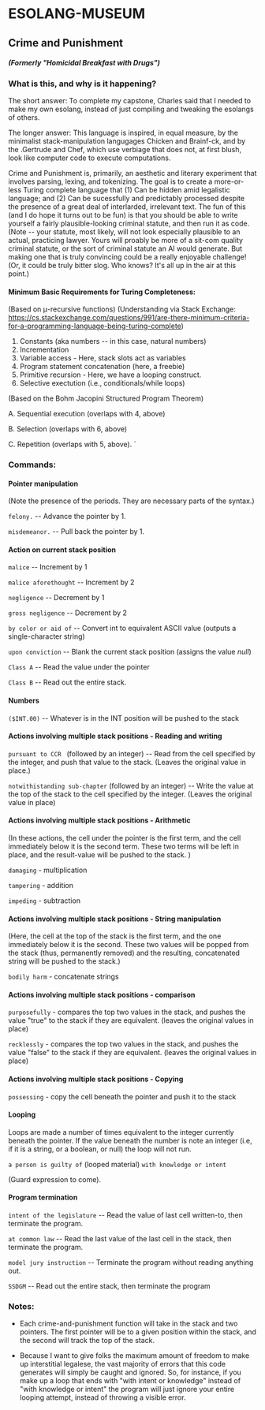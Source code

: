 # ESOLANG-MUSEUM


## Crime and Punishment 

##### (Formerly "Homicidal Breakfast with Drugs")

### What is this, and why is it happening?

The short answer:   To complete my capstone, Charles said that I needed to make my own esolang, instead of just compiling and tweaking the esolangs of others.

The longer answer:  This language is inspired, in equal measure, by the minimalist stack-manipulation langugages Chicken and Brainf-ck, and by the .Gertrude and Chef, which use verbiage that does not, at first blush, look like computer code to execute computations.

Crime and Punishment is, primarily, an aesthetic and literary experiment that involves parsing, lexing, and tokenizing.  The goal is to create a more-or-less Turing complete language that (1) Can be hidden amid legalistic language; and (2) Can be sucessfully and predictably processed despite the presence of a great deal of interlarded, irrelevant text.  The fun of this (and I do hope it turns out to be fun) is that you should be able to write yourself a fairly plausible-looking criminal statute, and then run it as code.  (Note -- your statute, most likely, will not look especially plausible to an actual, practicing lawyer.  Yours will proably be more of a sit-com quality criminal statute, or the sort of criminal statute an AI would generate.  But making one that is truly convincing could be a really enjoyable challenge! (Or, it could be truly bitter slog. Who knows? It's all up in the air at this point.) 

#### Minimum Basic Requirements for Turing Completeness:

(Based on μ-recursive functions)
(Understanding via Stack Exchange: https://cs.stackexchange.com/questions/991/are-there-minimum-criteria-for-a-programming-language-being-turing-complete)

1.  Constants (aka numbers -- in this case, natural numbers)
2.  Incrementation 
3.  Variable access - Here, stack slots act as variables
4.  Program statement concatenation (here, a freebie) 
5.  Primitive recursion - Here, we have a looping construct.
6.  Selective exectution (i.e., conditionals/while loops)

(Based on the Bohm Jacopini Structured Program Theorem)

A. Sequential execution (overlaps with 4, above)

B. Selection (overlaps with 6, above) 

C. Repetition (overlaps with 5, above). 
`
### Commands:

#### Pointer manipulation

(Note the presence of the periods.  They are necessary parts of the syntax.)

`felony.`  -- Advance the pointer by 1.

`misdemeanor.` -- Pull back the pointer by 1. 

#### Action on current stack position

`malice` -- Increment by 1

`malice aforethought` -- Increment by 2

`negligence` -- Decrement by 1

`gross negligence` -- Decrement by 2

`by color or aid of` -- Convert int to equivalent ASCII value (outputs a single-character string)

`upon conviction` -- Blank the current stack position (assigns the value _null_)

`Class A` -- Read the value under the pointer

`Class B` -- Read out the entire stack. 

#### Numbers
 
 `($INT.00)` -- Whatever is in the INT position will be pushed to the stack

####  Actions involving multiple stack positions - Reading and writing

`pursuant to CCR ` (followed by an integer) -- Read from the cell specified by the integer, and push that value to the stack.  (Leaves the original value in place.) 

`notwithistanding sub-chapter` (followed by an integer) -- Write the value at the top of the stack to the cell specified by the integer. (Leaves the original value in place) 

#### Actions involving multiple stack positions - Arithmetic

(In these actions, the cell under the pointer is the first term, and the cell immediately below it is the second term. These two terms will be left in place, and the result-value will be pushed to the stack. )

`damaging` - multiplication

`tampering` - addition

`impeding` - subtraction

#### Actions involving multiple stack positions - String manipulation

(Here, the cell at the top of the stack is the first term, and the one immediately below it is the second.  These two values will be popped from the stack (thus, permanently removed) and the resulting, concatenated string will be pushed to the stack.)

`bodily harm` - concatenate strings

#### Actions involving multiple stack positions - comparison

`purposefully` - compares the top two values in the stack, and pushes the value "true" to the stack if they are equivalent. (leaves the original values in place)

`recklessly` - compares the top two values in the stack, and pushes the value "false" to the stack if they are equivalent. (leaves the original values in place)

#### Actions involving multiple stack positions - Copying

`possessing` - copy the cell beneath the pointer and push it to the stack 

#### Looping

Loops are made a number of times equivalent to the integer currently beneath the pointer.  If the value beneath the number is note an integer (i.e, if it is a string, or a boolean, or null) the loop will not run. 

`a person is guilty of` (looped material) `with knowledge or intent` 

(Guard expression to come). 

#### Program termination

`intent of the legislature` -- Read the value of last cell written-to, then terminate the program. 

`at common law` -- Read the last value of the last cell in the stack, then terminate the program. 

`model jury instruction` -- Terminate the program without reading anything out.

`SSDGM` -- Read out the entire stack, then terminate the program

### Notes:

* Each crime-and-punishment function will take in the stack and two pointers.  The first pointer will be to a given position within the stack, and the second will track the top of the stack. 

* Because I want to give folks the maximum amount of freedom to make up interstitial legalese, the vast majority of errors that this code generates will simply be caught and ignored. So, for instance, if you make up a loop that ends with "with intent or knowledge" instead of "with knowledge or intent" the program will just ignore your entire looping attempt, instead of throwing a visible error. 







